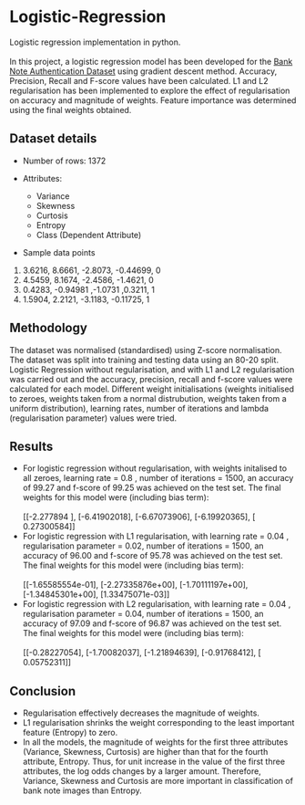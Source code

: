 # Logistic-Regression
Logistic regression implementation in python.
<br></br>
In this project, a logistic regression model has been developed for the [Bank Note Authentication Dataset](https://archive.ics.uci.edu/ml/datasets/banknote+authentication) using gradient descent method. Accuracy, Precision, Recall and F-score values have been calculated. L1 and L2 regularisation has been implemented to explore the effect of regularisation on accuracy and magnitude of weights. Feature importance was determined using the final weights obtained.


## Dataset details
- Number of rows: 1372
- Attributes:
    - Variance
    - Skewness
    - Curtosis
    - Entropy
    - Class (Dependent Attribute)

- Sample data points
1. 3.6216, 8.6661, -2.8073, -0.44699, 0 
2. 4.5459, 8.1674, -2.4586, -1.4621, 0 
3. 0.4283, -0.94981 ,-1.0731 ,0.3211, 1 
4. 1.5904, 2.2121, -3.1183, -0.11725, 1


## Methodology

The dataset was normalised (standardised) using Z-score normalisation. The dataset was split into training and testing data using an 80-20 split. Logistic Regression without regularisation, and with L1 and L2 regularisation was carried out and the accuracy, precision, recall and f-score values were calculated for each model. Different weight initialisations (weights initialised to zeroes, weights taken from a normal distrubution, weights taken from a uniform distribution), learning rates, number of iterations and lambda (regularisation parameter) values were tried.

## Results

- For logistic regression without regularisation, with weights initalised to all zeroes, learning rate = 0.8 , number of iterations = 1500, an accuracy of 99.27 and f-score of 99.25 was achieved on the test set. The final weights for this model were (including bias term): <br> </br>
[[-2.277894 ], [-6.41902018], [-6.67073906], [-6.19920365], [ 0.27300584]]
- For logistic regression with L1 regularisation, with learning rate = 0.04 , regularisation parameter = 0.02, number of iterations = 1500, an accuracy of 96.00 and f-score of 95.78 was achieved on the test set. The final weights for this model were (including bias term): <br> </br>
[[-1.65585554e-01], [-2.27335876e+00], [-1.70111197e+00], [-1.34845301e+00], [1.33475071e-03]] 
- For logistic regression with L2 regularisation, with learning rate = 0.04 , regularisation parameter = 0.04, number of iterations = 1500, an accuracy of 97.09 and f-score of 96.87 was achieved on the test set. The final weights for this model were (including bias term): <br> </br>
[[-0.28227054], [-1.70082037], [-1.21894639], [-0.91768412], [ 0.05752311]]


## Conclusion
- Regularisation effectively decreases the magnitude of weights. 
- L1 regularisation shrinks the weight corresponding to the least important feature (Entropy) to zero. 
- In all the models, the magnitude of weights for the first three attributes (Variance, Skewness, Curtosis) are higher than that for the fourth attribute, Entropy. Thus, for unit increase in the value of the first three attributes, the log odds changes by a larger amount. Therefore, Variance, Skewness and Curtosis are more important in classification of bank note images than Entropy.




